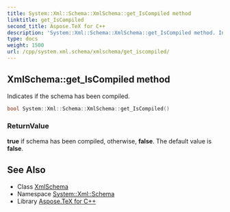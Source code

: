 ```yaml
---
title: System::Xml::Schema::XmlSchema::get_IsCompiled method
linktitle: get_IsCompiled
second_title: Aspose.TeX for C++
description: 'System::Xml::Schema::XmlSchema::get_IsCompiled method. Indicates if the schema has been compiled in C++.'
type: docs
weight: 1500
url: /cpp/system.xml.schema/xmlschema/get_iscompiled/
---
```

## XmlSchema::get_IsCompiled method


Indicates if the schema has been compiled.

```cpp
bool System::Xml::Schema::XmlSchema::get_IsCompiled()
```


### ReturnValue

**true** if schema has been compiled, otherwise, **false**. The default value is **false**.

## See Also

* Class [XmlSchema](../)
* Namespace [System::Xml::Schema](../../)
* Library [Aspose.TeX for C++](../../../)
